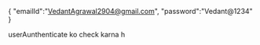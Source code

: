 {
"emailId":"VedantAgrawal2904@gmail.com",
"password":"Vedant@1234"
}

userAunthenticate ko check karna h
